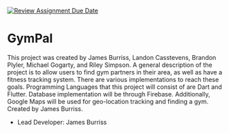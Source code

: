 [![Review Assignment Due Date](https://classroom.github.com/assets/deadline-readme-button-24ddc0f5d75046c5622901739e7c5dd533143b0c8e959d652212380cedb1ea36.svg)](https://classroom.github.com/a/25QNtE92)

# GymPal

This project was created by James Burriss, Landon Casstevens, Brandon Plyler, Michael Gogarty, and Riley Simpson. A general description of the project is to allow users to find gym partners in their area, as well as have a fitness tracking system. There are various implementations to reach these goals. Programming Languages that this project will consist of are Dart and Flutter. Database implementation will be through Firebase. Additionally, Google Maps will be used for geo-location tracking and finding a gym. Created by James Burriss.

- Lead Developer: James Burriss

